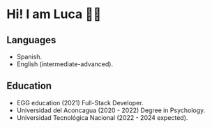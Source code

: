 # Hi! I am Luca 👋🏻

## Languages
- Spanish.
- English (intermediate-advanced).

## Education
- EGG education (2021) Full-Stack Developer.
- Universidad del Aconcagua (2020 - 2022) Degree in Psychology.
- Universidad Tecnológica Nacional (2022 - 2024 expected).

